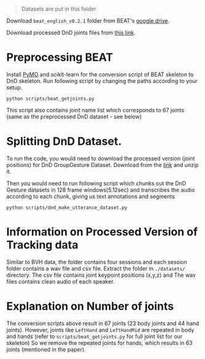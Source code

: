 > Datasets are put in this folder

Download `beat_english_v0.2.1` folder from BEAT's [google drive](https://drive.google.com/drive/folders/1EKuWH8q178QOtFUYaNohdkZbBHQYAmhL). 

Download processed DnD joints files from [this link](https://edmond.mpg.de/file.xhtml?fileId=264610&version=3.0). 


# Preprocessing BEAT

Install [PyMO](https://github.com/omimo/PyMO) and scikit-learn for the conversion script of BEAT skeleton to DnD skeleton.
Run following script by changing the paths according to your setup. 
```
python scripts/beat_getjoints.py
```
This script also contains joint name list which corresponds to 67 joints (same as the preprocessed DnD dataset - see below)


# Splitting DnD Dataset.
To run the code, you would need to download the processed version (joint positions) for DnD GroupGesture Dataset. 
Download  from the [link](https://edmond.mpg.de/dataset.xhtml?persistentId=doi:10.17617/3.IPFYCC) and unzip it. 

Then you would need to run following script which chunks out the DnD Gesture datasets in 128 frame windows(5.12sec) and transcribes the audio according to each chunk, giving us text annotations and segments
```
python scripts/dnd_make_utterance_dataset.py
```

# Information on Processed Version of Tracking data

Similar to BVH data, the folder contains four sessions and each session folder contains a wav file and csv file. Extract the folder in `./datasets/` directory.
The csv file contains joint keypoint positions (x,y,z) and The wav files contains clean audio of each speaker.

# Explanation on Number of joints

The conversion scripts above result in 67 joints (23 body joints and 44 hand joints).
However, joints like `LeftHand` and `LeftHandMid` are repeated in body and hands (refer to `scripts/beat_getjoints.py` for full joint list for our skeleton)
So we remove the repeated joints for hands, which results in 63 joints (mentioned in the paper).



